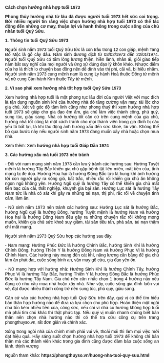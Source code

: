 <p dir="ltr" style="text-align: justify;"><span style="font-family:arial,helvetica,sans-serif"><span style="font-size:14px"><strong>Cách chọn hướng nhà hợp tuổi 1973 &nbsp; </strong><span style="background-color:transparent; color:rgb(0, 0, 0)">&nbsp;</span></span></span></p>

<p dir="ltr" style="text-align: justify;"><span style="font-family:arial,helvetica,sans-serif"><span style="font-size:14px"><strong>Phong thủy hướng nhà từ lâu đã được người tuổi 1973 hết sức coi trọng. Bởi nhiều người tin rằng việc chọn hướng nhà hợp tuổi 1973 có thể tác động đến những cơ may, thuận lợi và hanh thông trong cuộc sống của chủ nhân tuổi Quý Sửu.</strong></span></span></p>

<p dir="ltr" style="text-align: justify;"><span style="font-family:arial,helvetica,sans-serif"><span style="font-size:14px"><strong>1. Thông tin tuổi Quý Sửu 1973</strong></span></span></p>

<p dir="ltr" style="text-align: justify;"><span style="font-family:arial,helvetica,sans-serif"><span style="font-size:14px"><span style="background-color:transparent; color:rgb(0, 0, 0)">Người sinh năm 1973 tuổi Quý Sửu tức là con trâu trong 12 con giáp, mệnh Tang Đố Mộc là gỗ cây dâu. Năm sinh dương dịch từ 03/02/1973 đến 22/01/1974. Người tuổi Quý Sửu có tấm lòng lương thiện, hiền lành, nhân ái, giỏi giao tiếp nắm bắt suy nghĩ của mọi người và ứng xử đúng đạo lý khôn khéo. Nhược điểm của họ là thích lo chuyện bao đồng nên dễ dính vào thị phi, cãi vã, bị hiểu nhầm. Người sinh năm 1973 cung mệnh nam là cung Ly hành Hoả thuộc Đông tứ mệnh và nữ cung Càn hành Kim thuộc Tây tứ mệnh.</span></span></span></p>

<p dir="ltr" style="text-align: justify;"><span style="font-family:arial,helvetica,sans-serif"><span style="font-size:14px"><strong>2. Vì sao phải xem hướng nhà tốt hợp tuổi Quý Sửu 1973</strong></span></span></p>

<p dir="ltr" style="text-align: justify;"><span style="font-family:arial,helvetica,sans-serif"><span style="font-size:14px"><span style="background-color:transparent; color:rgb(0, 0, 0)">Xem hướng nhà hợp tuổi là một phong tục lâu đời của người Việt với mục đích là tận dụng nguồn sinh khí của hướng nhà đó tăng cường vận may, tài lộc cho gia chủ. Xét về góc độ tâm linh cũng như phong thuỷ thì xem hướng nhà hợp tuổi 1973 sẽ giúp cho gia đạo êm ấm, gia chủ làm việc thành công, phú quý, sung túc, giàu sang. Nhà có hướng tốt căn cứ trên cung mệnh của gia chủ, hướng nhà tốt cũng là một cách tránh cho mọi thành viên trong gia đình bị các yếu tố bất lợi, tà khí tác động ảnh hưởng xấu đến sức khoẻ, tài vận. Không thể bỏ qua bước này nếu người sinh năm 1973 đang muốn xây nhà hoặc chọn mua nhà.</span></span></span></p>

<p dir="ltr" style="text-align: justify;"><span style="font-family:arial,helvetica,sans-serif"><span style="font-size:14px"><span style="background-color:transparent; color:rgb(0, 0, 0)">Xem thêm: Xem </span><a href="https://phongthuyso.vn/huong-nha-tuoi-giap-dan.html" style="text-decoration-line: none;"><strong>hướng nhà hợp tuổi Giáp Dần 1974</strong></a></span></span></p>

<p dir="ltr" style="text-align: justify;"><span style="font-family:arial,helvetica,sans-serif"><span style="font-size:14px"><strong>3. Các hướng xấu mà tuổi 1973 nên tránh</strong></span></span></p>

<p dir="ltr" style="text-align: justify;"><span style="font-family:arial,helvetica,sans-serif"><span style="font-size:14px"><span style="background-color:transparent; color:rgb(0, 0, 0)">- Đối với nam mạng sinh năm 1973 cần lưu ý tránh các hướng sau: Hướng Tuyệt mệnh là hướng Tây Bắc khiến gia chủ gặp bệnh tật liên miên, mất tiền của, tính mạng bị đe doạ. Hướng Hoạ hại là hướng Đông Bắc tức là hung khí ảnh hưởng tới con người gây ra sóng gió, bất trắc, nhiều rắc rối khiến gia chủ ăn không ngon ngủ không yên. Hướng Ngũ quỷ là hướng Tây có thể khiến gia chủ mất tiền bạc của cải, thất nghiệp, khuynh gia bại sản. Hướng Lục sát là hướng Tây Nam tức là nhà có sát khí gây ra những tai nạn, thị phi, rắc rối về chuyện tình cảm, làm ăn.</span></span></span></p>

<p dir="ltr" style="text-align: justify;"><span style="font-family:arial,helvetica,sans-serif"><span style="font-size:14px"><span style="background-color:transparent; color:rgb(0, 0, 0)">- Nữ sinh năm 1973 nên tránh các hướng sau: Hướng Lục sát là hướng Bắc, hướng Ngũ quỷ là hướng Đông, hướng Tuyệt mệnh là hướng Nam và hướng Hoạ hại là hướng Đông Nam đều gây ra những chuyện rắc rối không mong muốn, khiến gia chủ sức khoẻ suy giảm, tài sản tiêu tán, phá sản, tai nạn thậm chí mất mạng.</span></span></span></p>

<p dir="ltr" style="text-align: justify;"><span style="font-family:arial,helvetica,sans-serif"><span style="font-size:14px"><span style="background-color:transparent; color:rgb(0, 0, 0)">Người sinh năm 1973 Quý Sửu hợp các hướng sau đây:</span></span></span></p>

<p dir="ltr" style="text-align: justify;"><span style="font-family:arial,helvetica,sans-serif"><span style="font-size:14px"><span style="background-color:transparent; color:rgb(0, 0, 0)">- Nam mạng: Hướng Phúc Đức là hướng Chính Bắc, hướng Sinh Khí là hướng Chính Đông, hướng Thiên Y là hướng Đông Nam và hướng Phục Vị là hướng Chính Nam. Các hướng này mang đến cát khí, năng lượng cân bằng để gia chủ làm ăn phát đạt, cuộc sống bình an, vận may gõ cửa, gia đạo yên ổn.</span></span></span></p>

<p dir="ltr" style="text-align: justify;"><span style="font-family:arial,helvetica,sans-serif"><span style="font-size:14px"><span style="background-color:transparent; color:rgb(0, 0, 0)">- Nữ mạng hợp với hướng nhà: Hướng Sinh Khí là hướng Chính Tây, hướng Phục Vị là hướng Tây Bắc, hướng Thiên Y là hướng Đông Bắc là hướng Phúc Đức là hướng Tây Nam. Gia chủ nên cân nhắc chọn 1 trong 4 hướng này nếu đang có nhu cầu mua nhà hoặc xây nhà. Như vậy, cuộc sống gia đình luôn vui vẻ, đạt được nhiều thành công trở nên sung túc, phú quý, giàu sang.</span></span></span></p>

<p dir="ltr" style="text-align: justify;"><span style="font-family:arial,helvetica,sans-serif"><span style="font-size:14px"><span style="background-color:transparent; color:rgb(0, 0, 0)">Căn cứ vào các hướng nhà hợp tuổi Quý Sửu trên đây, quý vị có thể tìm hiểu bản thân hợp hướng nào để đưa ra lựa chọn cho phù hợp. Hoàn thiện một ngôi nhà tốn kém nhiều tiền của, công sức, nếu chỉ vì nhà có hướng không hợp tuổi mà phải tìm chủ khác thì thật phức tạp. Nếu quý vị muốn nhanh chóng biết bản thân nên chọn nhà hướng nào thì có thể tra cứu công cụ trên trang phongthuyso.vn, rất đơn giản và chính xác.</span></span></span></p>

<p dir="ltr" style="text-align: justify;"><span style="font-family:arial,helvetica,sans-serif"><span style="font-size:14px"><span style="background-color:transparent; color:rgb(0, 0, 0)">Sống trong ngôi nhà của chính mình phải vui vẻ, thoải mái thì làm mọi việc mới đạt hiệu quả. Hãy sáng suốt chọn hướng nhà hợp tuổi 1973 để không chỉ bản thân mà các thành viên khác trong gia đình cũng được đảm bảo cuộc sống an lành, thịnh vượng</span></span></span></p>

<p dir="ltr" style="text-align: justify;"><span style="font-family:arial,helvetica,sans-serif"><span style="font-size:14px"><span style="background-color:transparent; color:rgb(0, 0, 0)">Nguồn tham khảo: </span><strong><a href="https://phongthuyso.vn/huong-nha-tuoi-quy-suu.html" style="text-decoration-line: none;">https://phongthuyso.vn/huong-nha-tuoi-quy-suu.html</a></strong></span></span></p>

<div style="text-align: justify;">&nbsp;</div>

<div>&nbsp;</div>

